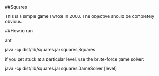 ##Squares

This is a simple game I wrote in 2003. The objective should be completely obvious.

##How to run

ant

java -cp dist/lib/squares.jar squares.Squares

if you get stuck at a particular level, use the brute-force game solver:

java -cp dist/lib/squares.jar squares.GameSolver [level]

